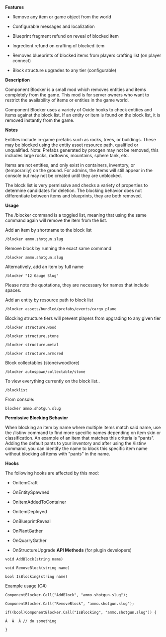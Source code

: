 **Features** 


* Remove any item or game object from the world

* Configurable messages and localization

* Blueprint fragment refund on reveal of blocked item

* Ingredient refund on crafting of blocked item

* Removes blueprints of blocked items from players crafting list (on player connect)

* Block structure upgrades to any tier (configurable)


**Description** 


Component Blocker is a small mod which removes entities and items completely from the game.  This mod is for server owners who want to restrict the availability of items or entities in the game world.


Component Blocker uses a variety of Oxide hooks to check entities and items against the block list.  If an entity or item is found on the block list, it is removed instantly from the game.

**Notes** 


Entities include in-game prefabs such as rocks, trees, or buildings.   These may be blocked using the entity asset resource path, qualified or unqualified.  Note: Prefabs generated by procgen may not be removed, this includes large rocks, radtowns, mountains, sphere tank, etc.


Items are not entities, and only exist in containers, inventory, or (temporarily) on the ground.  For admins, the items will still appear in the console but may not be created until they are unblocked.


The block list is very permissive and checks a variety of properties to determine candidates for deletion.  The blocking behavior does not differentiate between items and blueprints, they are both removed.

**Usage** 


The /blocker command is a toggled list, meaning that using the same command again will remove the item from the list.


Add an item by shortname to the block list

	
	
````
/blocker ammo.shotgun.slug
````

Remove block by running the exact same command

	
	
````
/blocker ammo.shotgun.slug
````

Alternatively, add an item by full name

	
	
````
/blocker "12 Gauge Slug"
````

Please note the quotations, they are necessary for names that include spaces.


Add an entity by resource path to block list

	
	
````
/blocker assets/bundled/prefabs/events/cargo_plane
````

Blocking structure tiers will prevent players from upgrading to any given tier

	
	
````
/blocker structure.wood

/blocker structure.stone

/blocker structure.metal

/blocker structure.armored
````

Block collectables (stone/wood/ore)

	
	
````
/blocker autospawn/collectable/stone
````

To view everything currently on the block list..

	
	
````
/blocklist
````

From console:

	
	
````
blocker ammo.shotgun.slug
````


**Permissive Blocking Behavior** 


When blocking an item by name where multiple items match said name, use the /listinv command to find more specific names depending on item skin or classification.  An example of an item that matches this criteria is "pants".  Adding the default pants to your inventory and after using the /listinv command, you can identify the name to block this specific item name without blocking all items with "pants" in the name.

**Hooks** 


The following hooks are affected by this mod:

* OnItemCraft

* OnEntitySpawned

* OnItemAddedToContainer

* OnItemDeployed

* OnBlueprintReveal

* OnPlantGather

* OnQuarryGather

* OnStructureUpgrade
**API Methods**  (for plugin developers)

	
	
````
void AddBlock(string name)

void RemoveBlock(string name)

bool IsBlocking(string name)
````


Example usage (C#)

	
	
````
ComponentBlocker.Call("AddBlock", "ammo.shotgun.slug");

ComponentBlocker.Call("RemoveBlock", "ammo.shotgun.slug");

if((bool)ComponentBlocker.Call("IsBlocking", "ammo.shotgun.slug")) {

Â  Â  Â // do something

}
````